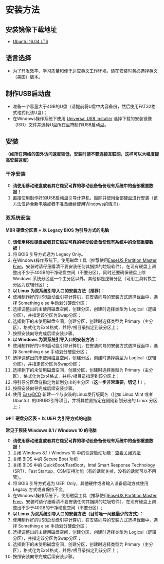 # 安装方法

## 安装镜像下载地址

- [Ubuntu 16.04 LTS](http://releases.ubuntu.com/16.04/ubuntu-16.04-desktop-amd64.iso)

## 语言选择

- 为了开发效率、学习质量和便于适应英文工作环境，请在安装时务必选择英文（美国）版本。

## 制作USB启动盘

- 准备一个容量大于4GB的U盘（请提前将U盘中内容备份，然后使用FAT32格式格式化该U盘）；
- 在Windows操作系统下使用 [Universal USB Installer](http://www.pendrivelinux.com/universal-usb-installer-easy-as-1-2-3/) 选择下载的安装镜像（ISO）文件并选择U盘所在盘符制作USB启动盘。

## 安装

**（如所在网络的国外访问速度较低，安装时请不要连接互联网，这样可以大幅度提高安装速度）**

### 干净安装

0. **请使用移动硬盘或者其它稳妥可靠的移动设备备份现有系统中的全部重要数据！**
0. 直接使用制作好的USB启动盘引导计算机，擦除并使用全部硬盘进行安装（该方法仅适合新电脑或者不准备继续使用Windows的情况）。

### 双系统安装

#### MBR 硬盘分区表 + 以 Legacy BIOS 为引导方式的电脑

0. **请使用移动硬盘或者其它稳妥可靠的移动设备备份现有系统中的全部重要数据！**
0. 将 BOIS 引导方式选为 Legacy Only。
0. 在Windows操作系统下，使用磁盘工具（推荐使用[EaseUS Partition Master Free](http://www.partition-tool.com/personal.htm)，安装时请仔细看清不要安装任何其捆绑的垃圾软件），在现有硬盘上调整出不少于40GB的干净硬盘空间（不要分区），同时还要确保硬盘上除 Windows 系统分区这一个主分区以外，其他都是逻辑分区（可用工具转换主分区为逻辑分区）;
0. **以 Linux 为双系统引导入口的安装方法（推荐）：**
  0. 使用制作好的USB启动盘引导计算机，在安装向导的安装方式选择截面中，选择 Something else 手动划分硬盘分区；
  0. 选择调整出的未使用磁盘空间，创建分区，创建时选择类型为 Logical（逻辑分区），并指定该分区为Swap分区；
  0. 选择剩下的未使用磁盘空间，创建分区，创建时选择类型为 Primary（主分区），格式化为Ext4格式，并将```/```根目录指定到该分区上；
  0. 按照安装向导完成后续安装步骤。
0. **以 Windows 为双系统引导入口的安装方法：**
  0. 使用制作好的USB启动盘引导计算机，在安装向导的安装方式选择截面中，选择 Something else 手动划分硬盘分区；
  0. 选择调整出的未使用磁盘空间，创建分区，创建时选择类型为 Logical（逻辑分区），并指定该分区为Swap分区；
  0. 选择剩下的未使用磁盘空间，创建分区，创建时选择类型为 Primary（主分区），格式化为Ext4格式，并将```/```根目录指定到该分区上；
  0. 将引导分区盘符指定为新划分出的主分区（**这一步非常重要，切记！**）；
  0. 按照安装向导完成后续安装步骤。
  0. 使用 [EasyBCD](http://neosmart.net/EasyBCD/) 新建一个与安装的Linux发行版同名（比如 Linux Mint 或者 Ubuntu）的GRUB2引导项目，并将其位置指定在刚刚新划分出的 Linux 分区上；

#### GPT 硬盘分区表 + 以 UEFI 为引导方式的电脑

**常见于预装 Windows 8.1 / Windows 10 的电脑**

0. **请使用移动硬盘或者其它稳妥可靠的移动设备备份现有系统中的全部重要数据！**
0. 关闭 Windows 8.1 / Windows 10 中的快速启动功能：[查看关闭方法](http://jingyan.baidu.com/article/ca00d56c7a40e6e99febcf4f.html)
0. 关闭 BIOS 中的 Secure Boot 功能
0. 关闭 BIOS 中的 QuickBoot/FastBoot，Intel Smart Response Technology (SRT)，Fast Startup，CSM支持功能（有的话就关掉，没有的话就可以不用管）。
0. 将 BOIS 引导方式选为 UEFI Only，其他硬件或者输入设备启动方式使用 Legacy 方式或者保持不变。
0. 在Windows操作系统下，使用磁盘工具（推荐使用[EaseUS Partition Master Free](http://www.partition-tool.com/personal.htm)，安装时请仔细看清不要安装任何其捆绑的垃圾软件），在现有硬盘上调整出不少于40GB的干净硬盘空间（不要分区）;
0. **以 Linux 为双系统引导入口的安装方法（目前唯一问题最少的方式）：**
  0. 使用制作好的USB启动盘引导计算机，在安装向导的安装方式选择截面中，选择 Something else 手动划分硬盘分区；
  0. 选择调整出的未使用磁盘空间，创建分区，创建时选择类型为 Logical（逻辑分区），并指定该分区为Swap分区；
  0. 选择剩下的未使用磁盘空间，创建分区，创建时选择类型为 Primary（主分区），格式化为Ext4格式，并将```/```根目录指定到该分区上；
  0. 按照安装向导完成后续安装步骤。
